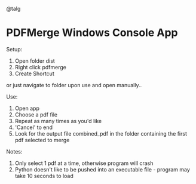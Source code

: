 @talg

# PDFMerge Windows Console App


Setup:

1) Open folder dist
2) Right click pdfmerge
3) Create Shortcut

or just navigate to folder upon use and open manually..


Use:

1) Open app
2) Choose a pdf file
3) Repeat as many times as you'd like
4) 'Cancel' to end
5) Look for the output file combined_pdf in the folder containing the first pdf selected to merge


Notes:

1) Only select 1 pdf at a time, otherwise program will crash
2) Python doesn't like to be pushed into an executable file - program may take 10 seconds to load

